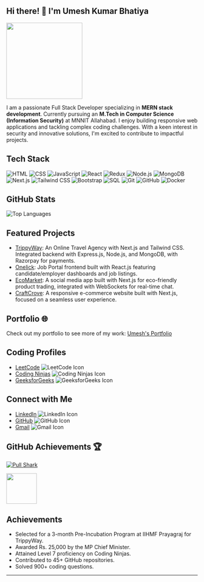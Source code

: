## Hi there! 👋 I'm Umesh Kumar Bhatiya

<img src="https://media.giphy.com/media/WUlplcMpOCEmTGBtBW/giphy.gif" width="200">

I am a passionate Full Stack Developer specializing in **MERN stack development**. Currently pursuing an **M.Tech in Computer Science (Information Security)** at MNNIT Allahabad. I enjoy building responsive web applications and tackling complex coding challenges. With a keen interest in security and innovative solutions, I'm excited to contribute to impactful projects.

## Tech Stack
![HTML](https://img.shields.io/badge/-HTML-E34F26?logo=html5&logoColor=white)
![CSS](https://img.shields.io/badge/-CSS-1572B6?logo=css3&logoColor=white)
![JavaScript](https://img.shields.io/badge/-JavaScript-F7DF1E?logo=javascript&logoColor=black)
![React](https://img.shields.io/badge/-React-61DAFB?logo=react&logoColor=white)
![Redux](https://img.shields.io/badge/-Redux-764ABC?logo=redux&logoColor=white)
![Node.js](https://img.shields.io/badge/-Node.js-339933?logo=node.js&logoColor=white)
![MongoDB](https://img.shields.io/badge/-MongoDB-47A248?logo=mongodb&logoColor=white)
![Next.js](https://img.shields.io/badge/-Next.js-000000?logo=next.js&logoColor=white)
![Tailwind CSS](https://img.shields.io/badge/-Tailwind%20CSS-38B2AC?logo=tailwind-css&logoColor=white)
![Bootstrap](https://img.shields.io/badge/-Bootstrap-7952B3?logo=bootstrap&logoColor=white)
![SQL](https://img.shields.io/badge/-SQL-4479A1?logo=MySQL&logoColor=white)
![Git](https://img.shields.io/badge/-Git-F05032?logo=git&logoColor=white)
![GitHub](https://img.shields.io/badge/-GitHub-181717?logo=github&logoColor=white)
![Docker](https://img.shields.io/badge/-Docker-2496ED?logo=docker&logoColor=white)

## GitHub Stats
<!-- [![GitHub Streak](https://streak-stats.demolab.com/?user=umeshbhatiya143&theme=highcontrast&hide_border=true&ring=FF4500&fire=FF4500&currStreakLabel=FF4500&sideLabels=44CC11)](https://git.io/streak-stats) -->

![Top Languages](https://github-readme-stats.vercel.app/api/top-langs/?username=umeshbhatiya143&layout=compact&theme=dark)

## Featured Projects

- [TrippyWay](https://github.com/umeshbhatiya143/TrippyWay): An Online Travel Agency with Next.js and Tailwind CSS. Integrated backend with Express.js, Node.js, and MongoDB, with Razorpay for payments.
- [Onelick](https://github.com/umeshbhatiya143/Onelick): Job Portal frontend built with React.js featuring candidate/employer dashboards and job listings.
- [EcoMarket](https://github.com/umeshbhatiya143/EcoMarket): A social media app built with Next.js for eco-friendly product trading, integrated with WebSockets for real-time chat.
- [CraftCrove](https://github.com/umeshbhatiya143/CraftCrove): A responsive e-commerce website built with Next.js, focused on a seamless user experience.

## Portfolio 🌐
Check out my portfolio to see more of my work: [Umesh's Portfolio](https://portfolio-coral-rho.vercel.app/)

## Coding Profiles
- [LeetCode](https://leetcode.com/umeshbhatiya143) ![LeetCode Icon](https://img.shields.io/badge/LeetCode-FFA116?logo=leetcode&logoColor=white)
- [Coding Ninjas](https://codingninjas.com/profile/umeshbhatiya515) ![Coding Ninjas Icon](https://img.shields.io/badge/Coding%20Ninjas-0082C6?logo=codingninjas&logoColor=white)
- [GeeksforGeeks](https://auth.geeksforgeeks.org/user/umeshbhatiya143/profile) ![GeeksforGeeks Icon](https://img.shields.io/badge/GeeksforGeeks-5B9A2C?logo=geeksforgeeks&logoColor=white)

## Connect with Me
- [LinkedIn](https://linkedin.com/in/umeshbhatiya) ![LinkedIn Icon](https://img.shields.io/badge/Connect%20on-LinkedIn-0A66C2?logo=linkedin&logoColor=white)
- [GitHub](https://github.com/umeshbhatiya143) ![GitHub Icon](https://img.shields.io/badge/Connect%20on-GitHub-181717?logo=github&logoColor=white)
- [Gmail](mailto:umesh.bhatiya515@gmail.com) ![Gmail Icon](https://img.shields.io/badge/Email-umesh.bhatiya515@gmail.com-D14836?logo=gmail&logoColor=white)

## GitHub Achievements 🏆

[![Pull Shark](https://img.shields.io/badge/Pull%20Shark-Helped%20resolve%20issues%20by%20contributing%20useful%20pull%20requests-4D8CFF?logo=github&logoColor=white)](https://github.com/umeshbhatiya143?tab=achievements)

<img src="https://github.githubassets.com/assets/pull-shark-default-498c279a747d.png" width="80">

## Achievements
- Selected for a 3-month Pre-Incubation Program at IIHMF Prayagraj for TrippyWay.
- Awarded Rs. 25,000 by the MP Chief Minister.
- Attained Level 7 proficiency on Coding Ninjas.
- Contributed to 45+ GitHub repositories.
- Solved 900+ coding questions.

----------------------
